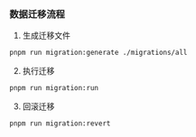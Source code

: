 ### 数据迁移流程

1. 生成迁移文件

```bash
pnpm run migration:generate ./migrations/all
```

2. 执行迁移

```bash
pnpm run migration:run
```

3. 回滚迁移

```bash
pnpm run migration:revert
```
